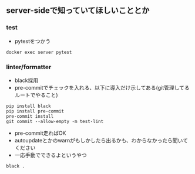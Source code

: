 ## server-sideで知っていてほしいこととか

### test
- pytestをつかう
```
docker exec server pytest
```

### linter/formatter
- black採用
- pre-commitでチェックを入れる、以下に導入だけ示してある(git管理してるルートでやること)
```
pip install black
pip install pre-commit
pre-commit install
git commit --allow-empty -m test-lint
```
- pre-commit走ればOK
- autoupdateとかのwarnがもしかしたら出るかも、わからなかったら聞いてください
- 一応手動でできるよというやつ
```
black .
```
